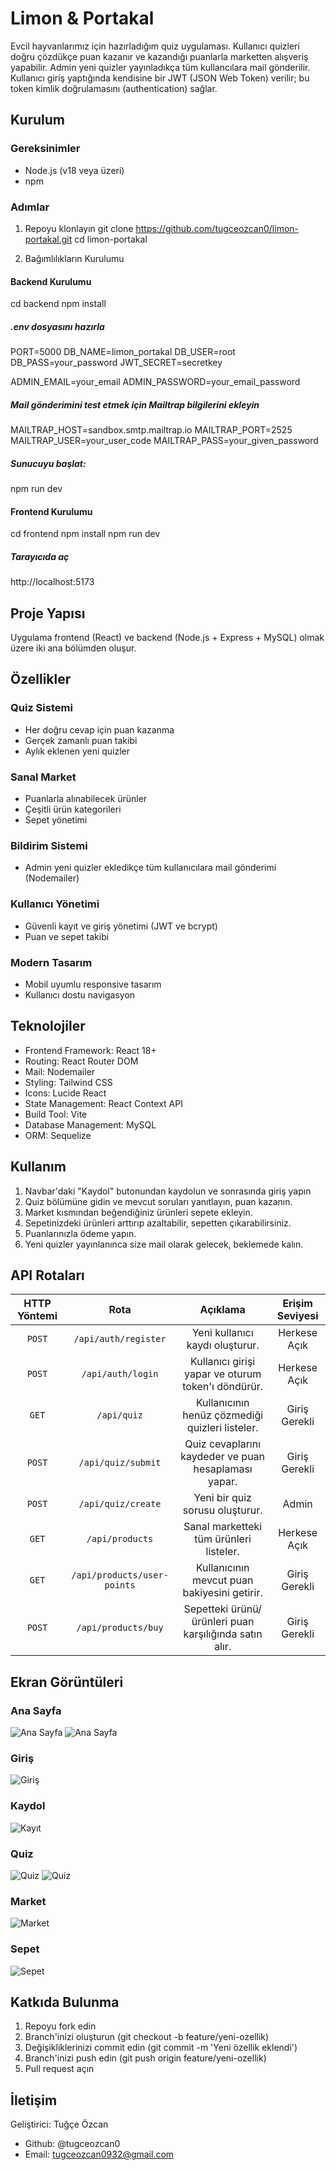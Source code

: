 # Limon & Portakal

Evcil hayvanlarımız için hazırladığım quiz uygulaması. Kullanıcı quizleri doğru çözdükçe puan kazanır ve kazandığı puanlarla marketten alışveriş yapabilir. Admin yeni quizler yayınladıkça tüm kullancılara mail gönderilir. Kullanıcı giriş yaptığında kendisine bir JWT (JSON Web Token) verilir; bu token kimlik doğrulamasını (authentication) sağlar.

## Kurulum

### Gereksinimler
* Node.js (v18 veya üzeri)
* npm

### Adımlar
1. Repoyu klonlayın
git clone https://github.com/tugceozcan0/limon-portakal.git
cd limon-portakal

2. Bağımlılıkların Kurulumu
#### Backend Kurulumu
cd backend
npm install

##### .env dosyasını hazırla
PORT=5000
DB_NAME=limon_portakal
DB_USER=root
DB_PASS=your_password
JWT_SECRET=secretkey

ADMIN_EMAIL=your_email
ADMIN_PASSWORD=your_email_password

##### Mail gönderimini test etmek için Mailtrap bilgilerini ekleyin

MAILTRAP_HOST=sandbox.smtp.mailtrap.io
MAILTRAP_PORT=2525
MAILTRAP_USER=your_user_code
MAILTRAP_PASS=your_given_password

##### Sunucuyu başlat:
npm run dev

#### Frontend Kurulumu
cd frontend
npm install
npm run dev

##### Tarayıcıda aç
http://localhost:5173

## Proje Yapısı
Uygulama frontend (React) ve backend (Node.js + Express + MySQL) olmak üzere iki ana bölümden oluşur.

## Özellikler
### Quiz Sistemi
* Her doğru cevap için puan kazanma
* Gerçek zamanlı puan takibi
* Aylık eklenen yeni quizler

### Sanal Market
* Puanlarla alınabilecek ürünler
* Çeşitli ürün kategorileri 
* Sepet yönetimi

### Bildirim Sistemi
* Admin yeni quizler ekledikçe tüm kullanıcılara mail gönderimi (Nodemailer)

### Kullanıcı Yönetimi
* Güvenli kayıt ve giriş yönetimi (JWT ve bcrypt)
* Puan ve sepet takibi

### Modern Tasarım
* Mobil uyumlu responsive tasarım
* Kullanıcı dostu navigasyon

## Teknolojiler
* Frontend Framework: React 18+
* Routing: React Router DOM
* Mail: Nodemailer
* Styling: Tailwind CSS
* Icons: Lucide React
* State Management: React Context API
* Build Tool: Vite
* Database Management: MySQL
* ORM: Sequelize

## Kullanım
1. Navbar'daki "Kaydol" butonundan kaydolun ve sonrasında giriş yapın
2. Quiz bölümüne gidin ve mevcut soruları yanıtlayın, puan kazanın.
3. Market kısmından beğendiğiniz ürünleri sepete ekleyin.
4. Sepetinizdeki ürünleri arttırıp azaltabilir, sepetten çıkarabilirsiniz.
5. Puanlarınızla ödeme yapın.
6. Yeni quizler yayınlanınca size mail olarak gelecek, beklemede kalın.


## API Rotaları
| HTTP Yöntemi | Rota                        | Açıklama                                               | Erişim Seviyesi |
| :----------: | :--------------------------:| :-----------------------------------------------------:| :--------------:|
| `POST`       | `/api/auth/register`        | Yeni kullanıcı kaydı oluşturur.                        | Herkese Açık    |
| `POST`       | `/api/auth/login`           | Kullanıcı girişi yapar ve oturum token'ı döndürür.     | Herkese Açık    |
| `GET`        | `/api/quiz`                 | Kullanıcının henüz çözmediği quizleri listeler.        | Giriş Gerekli   |
| `POST`       | `/api/quiz/submit`          | Quiz cevaplarını kaydeder ve puan hesaplaması yapar.   | Giriş Gerekli   |
| `POST`       | `/api/quiz/create`          | Yeni bir quiz sorusu oluşturur.                        | Admin           |
| `GET`        | `/api/products`             | Sanal marketteki tüm ürünleri listeler.                | Herkese Açık    |
| `GET`        | `/api/products/user-points` | Kullanıcının mevcut puan bakiyesini getirir.           | Giriş Gerekli   |
| `POST`       | `/api/products/buy`         | Sepetteki ürünü/ürünleri puan karşılığında satın alır. | Giriş Gerekli   |

## Ekran Görüntüleri
### Ana Sayfa
![Ana Sayfa](https://raw.githubusercontent.com/tugceozcan0/limon-portakal/main/creenshots/home_page.png)
![Ana Sayfa](screenshots/home_page2.png)

### Giriş
![Giriş](screenshots/login.png)

### Kaydol
![Kayıt](screenshots/register.png)

### Quiz
![Quiz](screenshots/quiz.png)
![Quiz](screenshots/quiz2.png)

### Market
![Market](screenshots/market.png)

### Sepet
![Sepet]((https://imgur.com/a/QpRkrRb))

## Katkıda Bulunma 
1. Repoyu fork edin
2. Branch'inizi oluşturun (git checkout -b feature/yeni-ozellik)
3. Değişikliklerinizi commit edin (git commit -m 'Yeni özellik eklendi')
4. Branch'inizi push edin (git push origin feature/yeni-ozellik)
5. Pull request açın

## İletişim 
Geliştirici: Tuğçe Özcan
* Github: @tugceozcan0
* Email: tugceozcan0932@gmail.com
